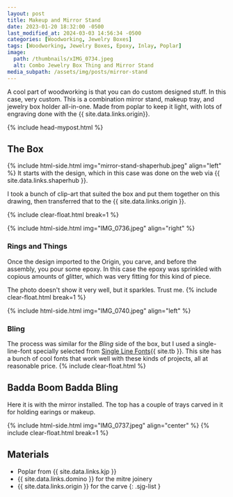 ```yaml
---
layout: post
title: Makeup and Mirror Stand
date: 2023-01-20 18:32:00 -0500
last_modified_at: 2024-03-03 14:56:34 -0500
categories: [Woodworking, Jewelry Boxes]
tags: [Woodworking, Jewelry Boxes, Epoxy, Inlay, Poplar]
image:
  path: /thumbnails/xIMG_0734.jpeg
  alt: Combo Jewelry Box Thing and Mirror Stand
media_subpath: /assets/img/posts/mirror-stand
---
```


A cool part of woodworking is that you can do custom designed stuff. In this case, very custom. This is a combination mirror stand, makeup tray, and jewelry box holder all-in-one. Made from poplar to keep it light, with lots of engraving done with the {{ site.data.links.origin}}.

{% include head-mypost.html %}

## The Box

{% include html-side.html img="mirror-stand-shaperhub.jpeg" align="left" %}
It starts with the design, which in this case was done on the web via {{ site.data.links.shaperhub }}.

I took a bunch of clip-art that suited the box and put them together on this drawing, then transferred that to the {{ site.data.links.origin }}.

{% include clear-float.html break=1 %}

{% include html-side.html img="IMG_0736.jpeg" align="right" %}

### Rings and Things

Once the design imported to the Origin, you carve, and before the assembly, you pour some epoxy. In this case the epoxy was sprinkled with copious amounts of glitter, which was very fitting for this kind of piece.

The photo doesn't show it very well, but it sparkles. Trust me.
{% include clear-float.html break=1 %}

{% include html-side.html img="IMG_0740.jpeg" align="left" %}

### Bling

The process was similar for the _Bling_ side of the box, but I used a single-line-font specially selected from [Single Line Fonts](https://www.singlelinefonts.com){{ site.tb }}. This site has a bunch of cool fonts that work well with these kinds of projects, all at reasonable price.
{% include clear-float.html %}

## Badda Boom Badda Bling

Here it is with the mirror installed. The top has a couple of trays carved in it for holding earings or makeup.

{% include html-side.html img="IMG_0737.jpeg" align="center" %}
{% include clear-float.html break=1 %}

## Materials

- Poplar from {{ site.data.links.kjp }}
- {{ site.data.links.domino }} for the mitre joinery
- {{ site.data.links.origin }} for the carve
  {: .sjg-list }
